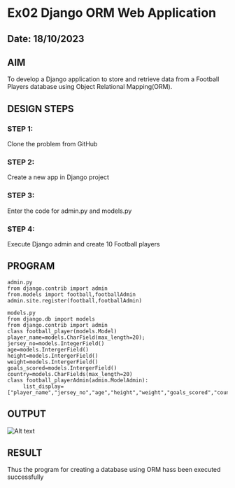 # Ex02 Django ORM Web Application
## Date: 18/10/2023

## AIM
To develop a Django application to store and retrieve data from a Football Players database using Object Relational Mapping(ORM).



## DESIGN STEPS

### STEP 1:
Clone the problem from GitHub

### STEP 2:
Create a new app in Django project

### STEP 3:
Enter the code for admin.py and models.py

### STEP 4:
Execute Django admin and create 10 Football players

## PROGRAM

```
admin.py 
from django.contrib import admin
from.models import football,footballAdmin
admin.site.register(football,footballAdmin)

models.py
from django.db import models
from django.contrib import admin
class football_player(models.Model)
player_name=models.CharField(max_length=20);
jersey_no=models.IntegerField()
age=models.IntergerField()
height=models.IntergerField()
weight=models.IntergerField()
goals_scored=models.IntergerField()
country=models.CharFields(max_length=20)
class football_playerAdmin(admin.ModelAdmin):
     list_display=["player_name","jersey_no","age","height","weight","goals_scored","country"]

```

## OUTPUT

![Alt text](<../ORM1/Screenshot 2023-10-13 215053-1.png>)



## RESULT
Thus the program for creating a database using ORM hass been executed successfully
